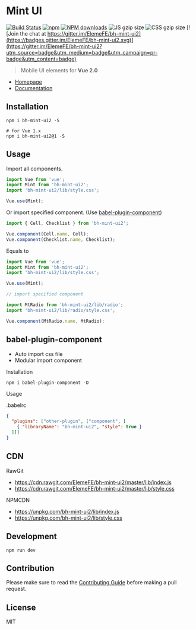 # Mint UI

[![Build Status](https://travis-ci.org/ElemeFE/bh-mint-ui2.svg?branch=master)](https://travis-ci.org/ElemeFE/bh-mint-ui2)
[![npm](https://img.shields.io/npm/v/bh-mint-ui2.svg?maxAge=3600)](https://www.npmjs.com/package/bh-mint-ui2)
[![NPM downloads](http://img.shields.io/npm/dm/bh-mint-ui2.svg)](https://npmjs.org/package/bh-mint-ui2)
![JS gzip size](http://img.badgesize.io/elemefe/bh-mint-ui2/master/lib/index.js.svg?compression=gzip&label=gzip%20size:%20JS)
![CSS gzip size](http://img.badgesize.io/elemefe/bh-mint-ui2/master/lib/style.css.svg?compression=gzip&label=gzip%20size:%20CSS)
[![Join the chat at https://gitter.im/ElemeFE/bh-mint-ui2](https://badges.gitter.im/ElemeFE/bh-mint-ui2.svg)](https://gitter.im/ElemeFE/bh-mint-ui2?utm_source=badge&utm_medium=badge&utm_campaign=pr-badge&utm_content=badge)

> Mobile UI elements for **Vue 2.0**

- [Homepage](https://wisedu.github.io/bh-mint-ui2/)
- [Documentation](http://bh-mint-ui2.github.io/docs)

## Installation
```shell
npm i bh-mint-ui2 -S

# for Vue 1.x
npm i bh-mint-ui2@1 -S
```

## Usage

Import all components.

```javascript
import Vue from 'vue';
import Mint from 'bh-mint-ui2';
import 'bh-mint-ui2/lib/style.css';

Vue.use(Mint);
```

Or import specified component. (Use [babel-plugin-component](https://www.npmjs.com/package/babel-plugin-component))

```javascript
import { Cell, Checklist } from 'bh-mint-ui2';

Vue.component(Cell.name, Cell);
Vue.component(Checklist.name, Checklist);
```


Equals to

```javascript
import Vue from 'vue';
import Mint from 'bh-mint-ui2';
import 'bh-mint-ui2/lib/style.css';

Vue.use(Mint);

// import specified component

import MtRadio from 'bh-mint-ui2/lib/radio';
import 'bh-mint-ui2/lib/radio/style.css';

Vue.component(MtRadio.name, MtRadio);
```

## babel-plugin-component
- Auto import css file
- Modular import component

Installation
```shell
npm i babel-plugin-component -D
```

Usage

.babelrc
```json
{
  "plugins": ["other-plugin", ["component", [
    { "libraryName": "bh-mint-ui2", "style": true }
  ]]]
}
```

## CDN
RawGit

- https://cdn.rawgit.com/ElemeFE/bh-mint-ui2/master/lib/index.js
- https://cdn.rawgit.com/ElemeFE/bh-mint-ui2/master/lib/style.css

NPMCDN

- https://unpkg.com/bh-mint-ui2/lib/index.js
- https://unpkg.com/bh-mint-ui2/lib/style.css

## Development

```shell
npm run dev
```

## Contribution
Please make sure to read the [Contributing Guide](https://github.com/ElemeFE/bh-mint-ui2/blob/master/.github/CONTRIBUTING_en-us.md) before making a pull request.

## License
MIT
